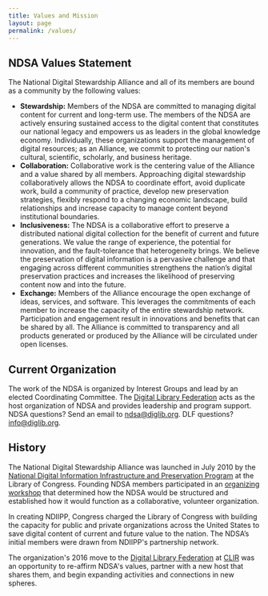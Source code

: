 ```yaml
---
title: Values and Mission
layout: page
permalink: /values/
---
```

## NDSA Values Statement

The National Digital Stewardship Alliance and all of its members are bound as a community by the following values:

- **Stewardship:** Members of the NDSA are committed to managing digital content for current and long-term use. The members of the NDSA are actively ensuring sustained access to the digital content that constitutes our national legacy and empowers us as leaders in the global knowledge economy. Individually, these organizations support the management of digital resources; as an Alliance, we commit to protecting our nation's cultural, scientific, scholarly, and business heritage.
- **Collaboration:** Collaborative work is the centering value of the Alliance and a value shared by all members. Approaching digital stewardship collaboratively allows the NDSA to coordinate effort, avoid duplicate work, build a community of practice, develop new preservation strategies, flexibly respond to a changing economic landscape, build relationships and increase capacity to manage content beyond institutional boundaries.
- **Inclusiveness:** The NDSA is a collaborative effort to preserve a distributed national digital collection for the benefit of current and future generations. We value the range of experience, the potential for innovation, and the fault-tolerance that heterogeneity brings. We believe the preservation of digital information is a pervasive challenge and that engaging across different communities strengthens the nation’s digital preservation practices and increases the likelihood of preserving content now and into the future.
- **Exchange:** Members of the Alliance encourage the open exchange of ideas, services, and software. This leverages the commitments of each member to increase the capacity of the entire stewardship network. Participation and engagement result in innovations and benefits that can be shared by all. The Alliance is committed to transparency and all products generated or produced by the Alliance will be circulated under open licenses.

## Current Organization

The work of the NDSA is organized by Interest Groups and lead by an elected Coordinating Committee. The [Digital Library Federation](https://www.diglib.org/) acts as the host organization of NDSA and provides leadership and program support. NDSA questions? Send an email to <ndsa@diglib.org>. DLF questions? <info@diglib.org>.

## History

The National Digital Stewardship Alliance was launched in July 2010 by the [National Digital Information Infrastructure and Preservation Program](http://www.digitalpreservation.gov/about/index.html) at the Library of Congress. Founding NDSA members participated in an [organizing workshop](http://www.digitalpreservation.gov/news/2011/20110105news_ndsaworkshop.html) that determined how the NDSA would be structured and established how it would function as a collaborative, volunteer organization.

In creating NDIIPP, Congress charged the Library of Congress with building the capacity for public and private organizations across the United States to save digital content of current and future value to the nation. The NDSA’s initial members were drawn from NDIIPP's partnership network.

The organization's 2016 move to the [Digital Library Federation](https://www.diglib.org/) at [CLIR](https://www.clir.org/) was an opportunity to re-affirm NDSA's values, partner with a new host that shares them, and begin expanding activities and connections in new spheres.

